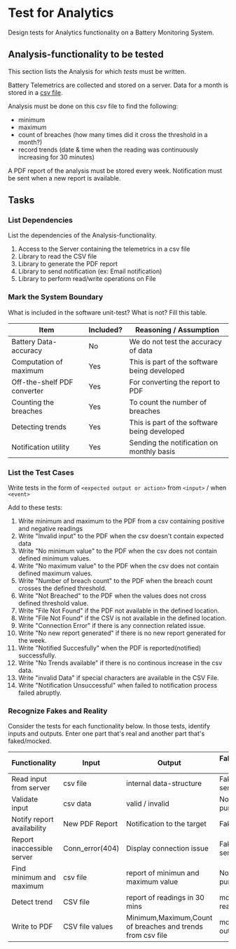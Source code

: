 # Test for Analytics

Design tests for Analytics functionality on a Battery Monitoring System.

## Analysis-functionality to be tested

This section lists the Analysis for which _tests_ must be written.

Battery Telemetrics are collected and stored on a server.
Data for a month is stored in a [csv file](https://en.wikipedia.org/wiki/Comma-separated_values).

Analysis must be done on this csv file to find the following:
- minimum
- maximum
- count of breaches (how many times did it cross the threshold in a month?)
- record trends (date & time when the reading was continuously increasing for 30 minutes)

A PDF report of the analysis must be stored every week.
Notification must be sent when a new report is available.

## Tasks

### List Dependencies

List the dependencies of the Analysis-functionality.

1. Access to the Server containing the telemetrics in a csv file
2. Library to read the CSV file
3. Library to generate the PDF report
4. Library to send notification (ex: Email notification) 
5. Library to perform read/write operations on File

### Mark the System Boundary

What is included in the software unit-test? What is not? Fill this table.

| Item                      | Included?     | Reasoning / Assumption
|---------------------------|---------------|---
Battery Data-accuracy       | No            | We do not test the accuracy of data
Computation of maximum      | Yes           | This is part of the software being developed
Off-the-shelf PDF converter | Yes           | For converting the report to PDF
Counting the breaches       | Yes           | To count the number of breaches
Detecting trends            | Yes           | This is part of the software being developed
Notification utility        | Yes           | Sending the notification on monthly basis

### List the Test Cases

Write tests in the form of `<expected output or action>` from `<input>` / when `<event>`

Add to these tests:

1. Write minimum and maximum to the PDF from a csv containing positive and negative readings
2. Write "Invalid input" to the PDF when the csv doesn't contain expected data
3. Write "No minimum value" to the PDF when the csv does not contain defined minimum values.
4. Write "No maximum value" to the PDF when the csv does not contain defined maximum values.
5. Write "Number of breach count" to the PDF when the breach count crosses the defined threshold.
6. Write "Not Breached" to the PDF when the values does not cross defined threshold value.
7. Write "File Not Found" if the PDF not available in the defined location.
8. Write "File Not Found" if the CSV is not available in the defined location.
9. Write "Connection Error" if there is any connection related issue.
10. Write "No new report generated" if there is no new report generated for the week.
11. Write "Notified Succesfully" when the PDF is reported(notified) successfully.
12. Write "No Trends available" if there is no continous increase in the csv data.
13. Write "invalid Data" if special characters are available in the CSV File.
14. Write "Notification Unsuccessful" when failed to notification process failed abruptly.

### Recognize Fakes and Reality

Consider the tests for each functionality below.
In those tests, identify inputs and outputs.
Enter one part that's real and another part that's faked/mocked.

| Functionality            | Input           | Output                                                    | Faked/mocked part
|--------------------------|-----------------|-----------------------------------------------------------|------------------
Read input from server     | csv file        | internal data-structure                                   | Fake the server store
Validate input             | csv data        | valid / invalid                                           | None - it's a pure function
Notify report availability | New PDF Report  | Notification to the target                                | Fake the notify
Report inaccessible server | Conn_error(404) | Display connection issue                                  | Fake the server
Find minimum and maximum   | csv file        | report of minimun and maximum value                       | None - it's a pure function
Detect trend               | CSV file        | report of readings in 30 mins                             | mock the readings
Write to PDF               | CSV file values | Minimum,Maximum,Count of breaches and trends from csv file| mock the PDF output
